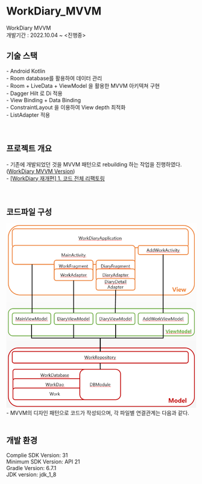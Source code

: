 # WorkDiary_MVVM
WorkDiary MVVM
<br>개발기간 : 2022.10.04 ~ <진행중>
<h2>기술 스택</h2>
- Android Kotlin <br>
- Room database를 활용하여 데이터 관리 <br>
- Room + LiveData + ViewModel 을 활용한 MVVM 아키텍쳐 구현 <br>
- Dagger Hilt 로 Di 적용 <br>
- View Binding + Data Binding <br>
- ConstraintLayout 을 이용하여 View depth 최적화 <br>
- ListAdapter 적용 <br>
<br><br>
<h2>프로젝트 개요</h2>
- 기존에 개발되었던 것을 MVVM 패턴으로 rebuilding 하는 작업을 진행하였다. (<a href="https://github.com/JeonK1/WorkDiary/tree/mvvm">WorkDiary MVVM Version</a>) <br>
- <a href="https://blog.naver.com/ponson1017/222902098163">[WorkDiary 재개편] 1. 코드 전체 리팩토링 </a><br>
<br><br>
<h2>코드파일 구성</h2>
<img src="/readme_img/4.png" width=600 />
- MVVM의 디자인 패턴으로 코드가 작성되으며, 각 파일별 연결관계는 다음과 같다.
<br><br>
<h2>개발 환경</h2>
Complie SDK Version: 31<br>
Minimum SDK Version: API 21 <br>
Gradle Version: 6.7.1 <br>
JDK version: jdk_1_8 <br>

